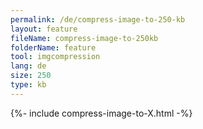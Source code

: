```yaml
---
permalink: /de/compress-image-to-250-kb
layout: feature
fileName: compress-image-to-250kb
folderName: feature
tool: imgcompression
lang: de
size: 250
type: kb
---
```


{%- include compress-image-to-X.html -%}

